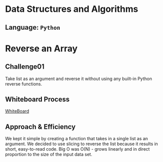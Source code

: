 # Data Structures and Algorithms

## Language: `Python`



# Reverse an Array


## Challenge01
Take list as an argument and reverse it without using any built-in Python reverse functions. 


## Whiteboard Process
[WhiteBoard](CC01.jpg)


## Approach & Efficiency
We kept it simple by creating a function that takes in a single list as an argument. We decided to use slicing to reverse the list because it results in short, easy-to-read code. Big O was O(N) - grows linearly and in direct proportion to the size of the input data set. 

